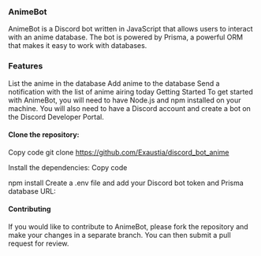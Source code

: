 ### AnimeBot

AnimeBot is a Discord bot written in JavaScript that allows users to interact with an anime database. The bot is powered by Prisma, a powerful ORM that makes it easy to work with databases.

### Features
List the anime in the database
Add anime to the database
Send a notification with the list of anime airing today
Getting Started
To get started with AnimeBot, you will need to have Node.js and npm installed on your machine. You will also need to have a Discord account and create a bot on the Discord Developer Portal.

#### Clone the repository:
Copy code
git clone https://github.com/Exaustia/discord_bot_anime

Install the dependencies:
Copy code

npm install
Create a .env file and add your Discord bot token and Prisma database URL:


#### Contributing
If you would like to contribute to AnimeBot, please fork the repository and make your changes in a separate branch. You can then submit a pull request for review.
